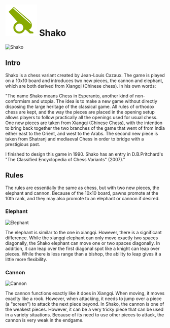 # ![Shako](https://github.com/gbtami/pychess-variants/blob/master/static/icons/shako.svg) Shako

![Shako](https://github.com/gbtami/pychess-variants/blob/master/static/images/CVariantsGuide/Shako.png)

## Intro

Shako is a chess variant created by Jean-Louis Cazaux. The game is played on a 10x10 board and introduces two new pieces, the cannon and elephant, which are both derived from Xiangqi (Chinese chess). In his own words:

"The name Shako means Chess in Esperanto, another kind of non-conformism and utopia. The idea is to make a new game without directly disposing the large heritage of the classical game. All rules of orthodox chess are kept, and the way the pieces are placed in the opening setup allows players to follow practically all the openings used for usual chess. One new pieces are taken from Xiangqi (Chinese Chess), with the intention to bring back together the two branches of the game that went of from India either east to the Orient, and west to the Arabs. The second new piece is taken from Shatranj and mediaeval Chess in order to bridge with a prestigious past.

I finished to design this game in 1990. Shako has an entry in D.B.Pritchard's "The Classified Encyclopedia of Chess Variants" (2007)."

## Rules

The rules are essentially the same as chess, but with two new pieces, the elephant and cannon. Because of the 10x10 board, pawns promote at the 10th rank, and they may also promote to an elephant or cannon if desired.

### Elephant

![Elephant](https://github.com/gbtami/pychess-variants/blob/master/static/images/CVariantsGuide/ShakoElephant.png)

The elephant is similar to the one in xiangqi. However, there is a significant difference. While the xiangqi elephant can only move exactly two spaces diagonally, the Shako elephant can move one or two spaces diagonally. In addition, it can leap over the first diagonal spot like a knight can leap over pieces. While there is less range than a bishop, the ability to leap gives it a little more flexibility.

### Cannon

![Cannon](https://github.com/gbtami/pychess-variants/blob/master/static/images/CVariantsGuide/Cannon.png)

The cannon functions exactly like it does in Xiangqi. When moving, it moves exaclty like a rook. However, when attacking, it needs to jump over a piece (a "screen") to attack the next piece beyond. In Shako, the cannon is one of the weakest pieces. However, it can be a very tricky piece that can be used in a variety situations. Because of its need to use other pieces to attack, the cannon is very weak in the endgame.
